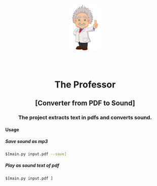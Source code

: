 <p align="center">
  <a href="https://github.com/semihucann/the_professor">
  <img src="prof.png" alt="The Professor" width="20%" height="20%" style="margin:50px">
  </a>
</p>

<h1 align="center">The Professor </h1>
<h2 align="center">[Converter from PDF to Sound]</h2>
<h3 align="center">The project extracts text in pdfs and converts sound. </h3>

<h4 >Usage</h4>
<h5 >Save sound as mp3</h5>

```sh
$[main.py input.pdf --save]
```
<h5 >Play as sound text of pdf</h5>

```sh
$[main.py input.pdf ]   
```
